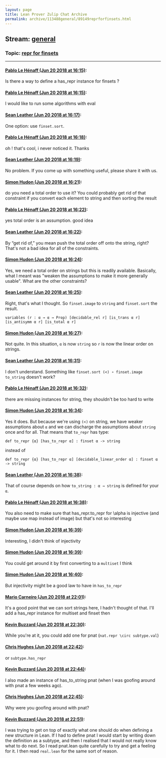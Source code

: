 ```yaml
---
layout: page
title: Lean Prover Zulip Chat Archive 
permalink: archive/113488general/89149reprforfinsets.html
---
```


## Stream: [general](index.html)
### Topic: [repr for finsets](89149reprforfinsets.html)

---

#### [Pablo Le Hénaff (Jun 20 2018 at 16:15)](https://leanprover.zulipchat.com/#narrow/stream/113488-general/topic/repr%20for%20finsets/near/128364636):
Is there a way to define a has_repr instance for finsets ?

#### [Pablo Le Hénaff (Jun 20 2018 at 16:15)](https://leanprover.zulipchat.com/#narrow/stream/113488-general/topic/repr%20for%20finsets/near/128364637):
I would like to run some algorithms with eval

#### [Sean Leather (Jun 20 2018 at 16:17)](https://leanprover.zulipchat.com/#narrow/stream/113488-general/topic/repr%20for%20finsets/near/128364702):
One option: use `finset.sort`.

#### [Pablo Le Hénaff (Jun 20 2018 at 16:18)](https://leanprover.zulipchat.com/#narrow/stream/113488-general/topic/repr%20for%20finsets/near/128364765):
oh ! that's cool, i never noticed it. Thanks

#### [Sean Leather (Jun 20 2018 at 16:19)](https://leanprover.zulipchat.com/#narrow/stream/113488-general/topic/repr%20for%20finsets/near/128364782):
No problem. If you come up with something useful, please share it with us.

#### [Simon Hudon (Jun 20 2018 at 16:21)](https://leanprover.zulipchat.com/#narrow/stream/113488-general/topic/repr%20for%20finsets/near/128364852):
do you need a total order to use it? You could probably get rid of that constraint if you convert each element to string and then sorting the result

#### [Pablo Le Hénaff (Jun 20 2018 at 16:22)](https://leanprover.zulipchat.com/#narrow/stream/113488-general/topic/repr%20for%20finsets/near/128364936):
yes total order is an assumption. good idea

#### [Sean Leather (Jun 20 2018 at 16:22)](https://leanprover.zulipchat.com/#narrow/stream/113488-general/topic/repr%20for%20finsets/near/128364939):
By “get rid of,” you mean push the total order off onto the string, right? That's not a bad idea for all of the constraints.

#### [Simon Hudon (Jun 20 2018 at 16:24)](https://leanprover.zulipchat.com/#narrow/stream/113488-general/topic/repr%20for%20finsets/near/128365001):
Yes, we need a total order on strings but this is readily available. Basically, what I meant was "weaken the assumptions to make it more generally usable". What are the other constraints?

#### [Sean Leather (Jun 20 2018 at 16:25)](https://leanprover.zulipchat.com/#narrow/stream/113488-general/topic/repr%20for%20finsets/near/128365019):
Right, that's what I thought. So `finset.image` to `string` and `finset.sort` the result.

```
variables (r : α → α → Prop) [decidable_rel r] [is_trans α r] [is_antisymm α r] [is_total α r]
```

#### [Simon Hudon (Jun 20 2018 at 16:27)](https://leanprover.zulipchat.com/#narrow/stream/113488-general/topic/repr%20for%20finsets/near/128365103):
Not quite. In this situation, `α` is now `string` so `r` is now the linear order on strings.

#### [Sean Leather (Jun 20 2018 at 16:31)](https://leanprover.zulipchat.com/#narrow/stream/113488-general/topic/repr%20for%20finsets/near/128365291):
I don't understand. Something like `finset.sort (<) ∘ finset.image to_string` doesn't work?

#### [Pablo Le Hénaff (Jun 20 2018 at 16:32)](https://leanprover.zulipchat.com/#narrow/stream/113488-general/topic/repr%20for%20finsets/near/128365353):
there are missing instances for string, they shouldn't be too hard to write

#### [Simon Hudon (Jun 20 2018 at 16:34)](https://leanprover.zulipchat.com/#narrow/stream/113488-general/topic/repr%20for%20finsets/near/128365478):
Yes it does. But because we're using `(<)` on string, we have weaker assumptions about `α` and we can discharge the assumptions about `string` once and for all. That means that `to_repr` has type:

```lean
def to_repr {α} [has_to_repr α] : finset α -> string
```

instead of

```lean
def to_repr {α} [has_to_repr α] [decidable_linear_order α] : finset α -> string
```

#### [Sean Leather (Jun 20 2018 at 16:38)](https://leanprover.zulipchat.com/#narrow/stream/113488-general/topic/repr%20for%20finsets/near/128365628):
That of course depends on how `to_string : α → string` is defined for your `α`.

#### [Pablo Le Hénaff (Jun 20 2018 at 16:38)](https://leanprover.zulipchat.com/#narrow/stream/113488-general/topic/repr%20for%20finsets/near/128365630):
You also need to make sure that  has_repr.to_repr for  \alpha is injective (and maybe use map instead of image)
but that's not so interesting

#### [Simon Hudon (Jun 20 2018 at 16:39)](https://leanprover.zulipchat.com/#narrow/stream/113488-general/topic/repr%20for%20finsets/near/128365654):
Interesting, I didn't think of injectivity

#### [Simon Hudon (Jun 20 2018 at 16:39)](https://leanprover.zulipchat.com/#narrow/stream/113488-general/topic/repr%20for%20finsets/near/128365661):
You could get around it by first converting to a `multiset` I think

#### [Simon Hudon (Jun 20 2018 at 16:40)](https://leanprover.zulipchat.com/#narrow/stream/113488-general/topic/repr%20for%20finsets/near/128365720):
But injectivity might be a good law to have in `has_to_repr`

#### [Mario Carneiro (Jun 20 2018 at 22:01)](https://leanprover.zulipchat.com/#narrow/stream/113488-general/topic/repr%20for%20finsets/near/128380291):
It's a good point that we can sort strings here, I hadn't thought of that. I'll add a has_repr instance for multiset and finset then

#### [Kevin Buzzard (Jun 20 2018 at 22:30)](https://leanprover.zulipchat.com/#narrow/stream/113488-general/topic/repr%20for%20finsets/near/128381791):
While you're at it, you could add one for pnat (`nat.repr \circ subtype.val`)

#### [Chris Hughes (Jun 20 2018 at 22:42)](https://leanprover.zulipchat.com/#narrow/stream/113488-general/topic/repr%20for%20finsets/near/128382396):
or `subtype.has_repr`

#### [Kevin Buzzard (Jun 20 2018 at 22:44)](https://leanprover.zulipchat.com/#narrow/stream/113488-general/topic/repr%20for%20finsets/near/128382427):
I also made an instance of has_to_string pnat (when I was goofing around with pnat a few weeks ago).

#### [Chris Hughes (Jun 20 2018 at 22:45)](https://leanprover.zulipchat.com/#narrow/stream/113488-general/topic/repr%20for%20finsets/near/128382504):
Why were you goofing around with pnat?

#### [Kevin Buzzard (Jun 20 2018 at 22:51)](https://leanprover.zulipchat.com/#narrow/stream/113488-general/topic/repr%20for%20finsets/near/128382797):
I was trying to get on top of exactly what one should do when defining a new structure in Lean. If I had to define pnat I would start by writing down the definition as a subtype, and then I realised that I would not really know what to do next. So I read pnat.lean quite carefully to try and get a feeling for it. I then read `real.lean` for the same sort of reason.

